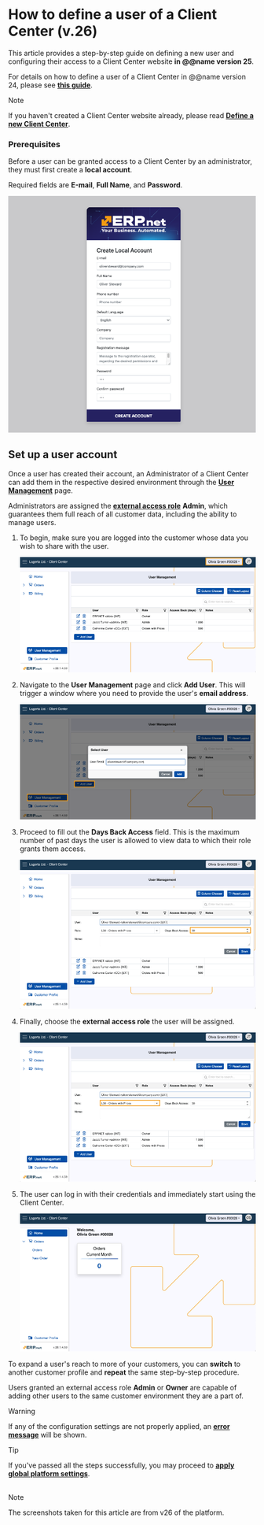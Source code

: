 # How to define a user of a Client Center (v.26)

This article provides a step-by-step guide on defining a new user and configuring their access to a Client Center website **in @@name version 25**.

For details on how to define a user of a Client Center in @@name version 24, please see **[this guide]()**.

> [!NOTE]
> If you haven't created a Client Center website already, please read **[Define a new Client Center](define-a-new-cc.md)**.

### Prerequisites

Before a user can be granted access to a Client Center by an administrator, they must first create a **local account**. 

Required fields are **Е-mail**, **Full Name**, and **Password**.

![picture](pictures/local_user_account.png)

## Set up a user account 

Once a user has created their account, an Administrator of a Client Center can add them in the respective desired environment through the **[User Management](https://docs.erp.net/tech/modules/crm/clientcenter/user-management/index.html#add-user)** page.

Administrators are assigned the **[external access role](https://docs.erp.net/tech/modules/crm/clientcenter/index.html?q=client%20center#role-based-access)** **Admin**, which guarantees them full reach of all customer data, including the ability to manage users.

1. To begin, make sure you are logged into the customer whose data you wish to share with the user.

   ![picture](pictures/customer_choose.png)
   
2. Navigate to the **User Management** page and click **Add User**. This will trigger a window where you need to provide the user's **email address**.

   ![picture](pictures/add_user.png)
   
3. Proceed to fill out the **Days Back Access** field. This is the maximum number of past days the user is allowed to view data to which their role grants them access.

   ![picture](pictures/days_back_access.png)
   
4. Finally, choose the **external access role** the user will be assigned.

   ![picture](pictures/access_role_new_user.png)
  
5. The user can log in with their credentials and immediately start using the Client Center.

   ![picture](pictures/new_user_new_center.png)

To expand a user's reach to more of your customers, you can **switch** to another customer profile and **repeat** the same step-by-step procedure.

Users granted an external access role **Admin** or **Owner** are capable of adding other users to the same customer environment they are a part of.

> [!Warning]
> If any of the configuration settings are not properly applied, an **[error message](https://docs.erp.net/tech/modules/crm/clientcenter/reference.html#error-exception-codes)** will be shown. 

> [!TIP]
> If you've passed all the steps successfully, you may proceed to **[apply global platform settings](apply-platform-settings.md)**. <br><br>

> [!NOTE]
> 
> The screenshots taken for this article are from v26 of the platform.
